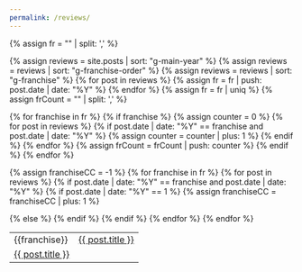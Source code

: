 ```yaml
---
permalink: /reviews/
---
```


{% assign fr = "" | split: ',' %}

<div>
{% assign reviews = site.posts | sort: "g-main-year" %}
{% assign reviews = reviews | sort: "g-franchise-order" %}
{% assign reviews = reviews | sort: "g-franchise" %}
{% for post in reviews %}
    {% assign fr = fr | push: post.date | date: "%Y" %}
{% endfor %}

<table>
{% assign fr = fr | uniq %}
{% assign frCount = "" | split: ',' %}

{% for franchise in fr %}
    {% if franchise %}
        {% assign counter = 0 %}
        {% for post in reviews %}
            {% if post.date | date: "%Y" == franchise and post.date | date: "%Y" %}
                {% assign counter = counter | plus: 1 %}
            {% endif %}
        {% endfor %}
        {% assign frCount = frCount | push: counter %}
    {% endif %}
{% endfor %}


{% assign franchiseCC = -1 %}
{% for franchise in fr %}
    {% for post in reviews %}
        {% if post.date | date: "%Y" == franchise and post.date | date: "%Y" %}
            {% if post.date | date: "%Y" == 1 %}
                {% assign franchiseCC = franchiseCC | plus: 1 %}
                <tr>
                    <td rowspan="{{frCount[franchiseCC]}}" style="vertical-align: top">{{franchise}}</td>
                    <td><a href="{{site.baseurl}}{{ post.url }}">{{ post.title }}</a></td>
                </tr>
            {% else %}
                <tr>
                    <td><a href="{{site.baseurl}}{{ post.url }}">{{ post.title }}</a></td>
                </tr>
            {% endif %}
        {% endif %}
    {% endfor %}
{% endfor %}
</table>
</div>

